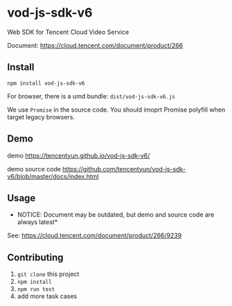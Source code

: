 # vod-js-sdk-v6

Web SDK for Tencent Cloud Video Service

Document: https://cloud.tencent.com/document/product/266

## Install

`npm install vod-js-sdk-v6`

For browser, there is a umd bundle: `dist/vod-js-sdk-v6.js`

We use `Promise` in the source code. You should imoprt Promise polyfill when target legacy browsers.

## Demo

demo https://tencentyun.github.io/vod-js-sdk-v6/

demo source code https://github.com/tencentyun/vod-js-sdk-v6/blob/master/docs/index.html

## Usage

* NOTICE: Document may be outdated, but demo and source code are always latest*

See: https://cloud.tencent.com/document/product/266/9239

## Contributing

1. `git clone` this project
2. `npm install`
3. `npm run test`
4. add more task cases